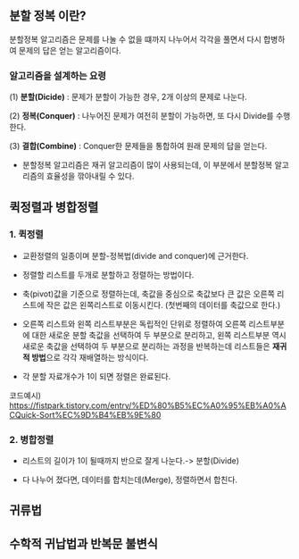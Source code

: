 ## 분할 정복 이란?
분할정복 알고리즘은 문제를 나눌 수 없을 떄까지 나누어서 각각을 풀면서 다시 합병하여 문제의 답은 얻는 알고리즘이다.

### 알고리즘을 설계하는 요령
(1) **분할(Dicide)** : 문제가 분할이 가능한 경우, 2개 이상의 문제로 나눈다.

(2) **정복(Conquer)** : 나누어진 문제가 여전히 분할이 가능하면, 또 다시 Divide를 수행한다.

(3) **결합(Combine)** : Conquer한 문제들을 통합하여 원래 문제의 답을 얻는다. 

- 분할정복 알고리즘은 재귀 알고리즘이 많이 사용되는데, 이 부분에서 분할정복 알고리즘의 효율성을 깎아내릴 수 있다.


## 퀵정렬과 병합정렬

### 1. 퀵정렬
- 교환정렬의 일종이며 분할-정복법(divide and conquer)에 근거한다.

- 정렬할 리스트를 두개로 분할하고 정렬하는 방법이다.

- 축(pivot)값을 기준으로 정렬하는데, 축값을 중심으로 축값보다 큰 값은 오른쪽 리스트에 작은 값은 왼쪽리스트로 이동시킨다. (첫번째의 데이터를 축값으로 한다.)

- 오른쪽 리스트와 왼쪽 리스트부분은 독립적인 단위로 정렬하여 오른쪽 리스트부분에 대한 새로운 분할 축값을 선택하여 두 부분으로 분리하고, 왼쪽 리스트부분 역시 새로운 축값을 선택하여 두 부분으로 분리하는 과정을 반복하는데 리스트들은 **재귀적 방법**으로 각각 재배열하는 방식이다.

- 각 분할 자료개수가 1이 되면 정렬은 완료된다.

코드예시) <https://fistpark.tistory.com/entry/%ED%80%B5%EC%A0%95%EB%A0%ACQuick-Sort%EC%9D%B4%EB%9E%80>


### 2. 병합정렬
- 리스트의 길이가 1이 될때까지 반으로 잘게 나눈다.-> 분할(Divide)

- 다 나누어 졌다면, 데이터를 합치는데(Merge), 정렬하면서 합친다. 

## 귀류법

## 수학적 귀납법과 반복문 불변식